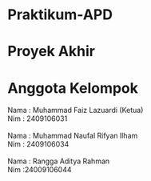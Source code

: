 # Praktikum-APD
# Proyek Akhir
# Anggota Kelompok
Nama : Muhammad Faiz Lazuardi (Ketua)
<br>Nim : 2409106031
<br>
<br>Nama : Muhammad Naufal Rifyan Ilham
<br>Nim : 2409106034
<br>
<br>Nama : Rangga Aditya Rahman
<br>Nim :24009106044
